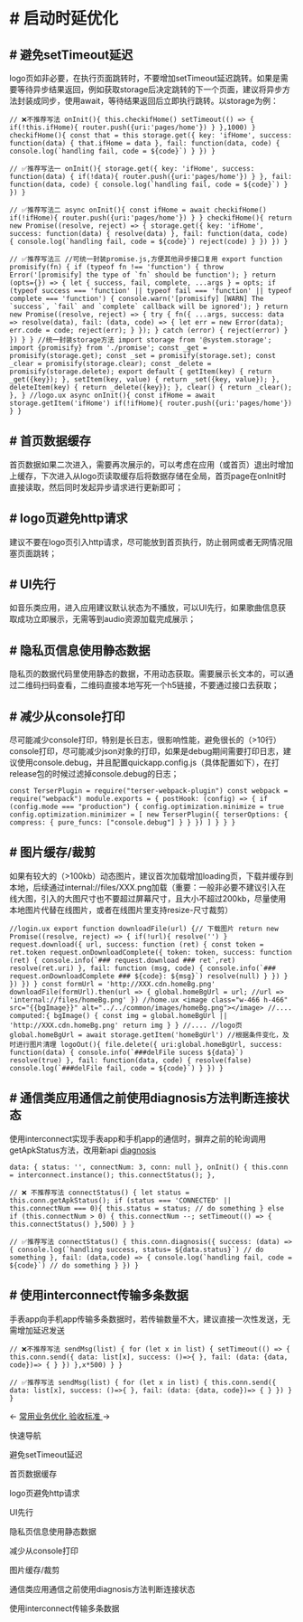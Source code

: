 <!-- 源地址: https://iot.mi.com/vela/quickapp/zh/guide/best-practice/start.html -->

# # 启动时延优化

## # 避免setTimeout延迟

logo页如非必要，在执行页面跳转时，不要增加setTimeout延迟跳转。如果是需要等待异步结果返回，例如获取storage后决定跳转的下一个页面，建议将异步方法封装成同步，使用await，等待结果返回后立即执行跳转。以storage为例：

``` // ❌不推荐写法 onInit(){ this.checkifHome() setTimeout(() => { if(!this.ifHome){ router.push({uri:'pages/home'}) } },1000) } checkifHome(){ const that = this storage.get({ key: 'ifHome', success: function(data) { that.ifHome = data }, fail: function(data, code) { console.log(`handling fail, code = ${code}`) } }) } ```

``` // ✅推荐写法一 onInit(){ storage.get({ key: 'ifHome', success: function(data) { if(!data){ router.push({uri:'pages/home'}) } }, fail: function(data, code) { console.log(`handling fail, code = ${code}`) } }) } ```

``` // ✅推荐写法二 async onInit(){ const ifHome = await checkifHome() if(!ifHome){ router.push({uri:'pages/home'}) } } checkifHome(){ return new Promise((resolve, reject) => { storage.get({ key: 'ifHome', success: function(data) { resolve(data) }, fail: function(data, code) { console.log(`handling fail, code = ${code}`) reject(code) } }) }) } ```

``` // ✅推荐写法三 //可统一封装promise.js,方便其他异步接口复用 export function promisify(fn) { if (typeof fn !== 'function') { throw Error('[promisify] the type of `fn` should be function'); } return (opts={}) => { let { success, fail, complete, ...args } = opts; if (typeof success === 'function' || typeof fail === 'function' || typeof complete === 'function') { console.warn('[promisify] [WARN] The `success`, `fail` and `complete` callback will be ignored'); } return new Promise((resolve, reject) => { try { fn({ ...args, success: data => resolve(data), fail: (data, code) => { let err = new Error(data); err.code = code; reject(err); } }); } catch (error) { reject(error) } }) } } //统一封装storage方法 import storage from '@system.storage'; import {promisify} from './promise'; const _get = promisify(storage.get); const _set = promisify(storage.set); const _clear = promisify(storage.clear); const _delete = promisify(storage.delete); export default { getItem(key) { return _get({key}); }, setItem(key, value) { return _set({key, value}); }, deleteItem(key) { return _delete({key}); }, clear() { return _clear(); }, } //logo.ux async onInit(){ const ifHome = await storage.getItem('ifHome') if(!ifHome){ router.push({uri:'pages/home'}) } } ```

## # 首页数据缓存

首页数据如果二次进入，需要再次展示的，可以考虑在应用（或首页）退出时增加上缓存，下次进入从logo页读取缓存后将数据存储在全局，首页page在onInit时直接读取，然后同时发起异步请求进行更新即可；

## # logo页避免http请求

建议不要在logo页引入http请求，尽可能放到首页执行，防止弱网或者无网情况阻塞页面跳转；

## # UI先行

如音乐类应用，进入应用建议默认状态为不播放，可以UI先行，如果歌曲信息获取成功立即展示，无需等到audio资源加载完成展示；

## # 隐私页信息使用静态数据

隐私页的数据代码里使用静态的数据，不用动态获取。需要展示长文本的，可以通过二维码扫码查看，二维码直接本地写死一个h5链接，不要通过接口去获取；

## # 减少从console打印

尽可能减少console打印，特别是长日志，很影响性能，避免很长的（>10行）console打印，尽可能减少json对象的打印，如果是debug期间需要打印日志，建议使用console.debug，并且配置quickapp.config.js（具体配置如下），在打release包的时候过滤掉console.debug的日志；

``` const TerserPlugin = require("terser-webpack-plugin") const webpack = require("webpack") module.exports = { postHook: (config) => { if (config.mode === "production") { config.optimization.minimize = true config.optimization.minimizer = [ new TerserPlugin({ terserOptions: { compress: { pure_funcs: ["console.debug"] } } }) ] } } } ```

## # 图片缓存/裁剪

如果有较大的（>100kb）动态图片，建议首次加载增加loading页，下载并缓存到本地，后续通过internal://files/XXX.png加载（重要：一般非必要不建议引入在线大图，引入的大图尺寸也不要超过屏幕尺寸，且大小不超过200kb，尽量使用本地图片代替在线图片，或者在线图片里支持resize-尺寸裁剪）

``` //login.ux export function downloadFile(url) {// 下载图片 return new Promise((resolve, reject) => { if(!url){ resolve('') } request.download({ url, success: function (ret) { const token = ret.token request.onDownloadComplete({ token: token, success: function (ret) { console.info(`### request.download ### ret`,ret) resolve(ret.uri) }, fail: function (msg, code) { console.info(`### request.onDownloadComplete ### ${code}: ${msg}`) resolve(null) } }) } }) }) } const formUrl = 'http://XXX.cdn.homeBg.png' downloadFile(formUrl).then(url => { global.homeBgUrl = url; //url => 'internal://files/homeBg.png' }) //home.ux <image class="w-466 h-466" src="{{bgImage}}" alt="../../common/images/homeBg.png"></image> //.... computed:{ bgImage() { const img = global.homeBgUrl || 'http://XXX.cdn.homeBg.png' return img } } //.... //logo页 global.homeBgUrl = await storage.getItem('homeBgUrl') //根据条件变化，及时进行图片清理 logoOut(){ file.delete({ uri:global.homeBgUrl, success: function(data) { console.info(`###delFile sucess ${data}`) resolve(true) }, fail: function(data, code) { resolve(false) console.log(`###delFile fail, code = ${code}`) } }) } ```

## # 通信类应用通信之前使用diagnosis方法判断连接状态

使用interconnect实现手表app和手机app的通信时，摒弃之前的轮询调用getApkStatus方法，改用新api [diagnosis](</vela/quickapp/zh/features/network/interconnect.html#connect-diagnosis-object>)

``` data: { status: '', connectNum: 3, conn: null }, onInit() { this.conn = interconnect.instance(); this.connectStatus(); }, ```

``` // ❌ 不推荐写法 connectStatus() { let status = this.conn.getApkStatus(); if (status === 'CONNECTED' || this.connectNum === 0){ this.status = status; // do something } else if (this.connectNum > 0) { this.connectNum --; setTimeout(() => { this.connectStatus() },500) } } ```

``` // ✅推荐写法 connectStatus() { this.conn.diagnosis({ success: (data) => { console.log(`handling success, status= ${data.status}`) // do something }, fail: (data,code) => { console.log(`handling fail, code = ${code}`) // do something } }) } ```

## # 使用interconnect传输多条数据

手表app向手机app传输多条数据时，若传输数量不大，建议直接一次性发送，无需增加延迟发送

``` // ❌不推荐写法 sendMsg(list) { for (let x in list) { setTimeout(() => { this.conn.send({ data: list[x], success: ()=>{ }, fail: (data: {data, code})=> { } }) },x*500) } } ```

``` // ✅推荐写法 sendMsg(list) { for (let x in list) { this.conn.send({ data: list[x], success: ()=>{ }, fail: (data: {data, code})=> { } }) } } ```

← [ 常用业务优化 ](</vela/quickapp/zh/guide/best-practice/business.html>) [ 验收标准 ](</vela/quickapp/zh/guide/publish/acceptance-criteria.html>) → 

快速导航

避免setTimeout延迟

首页数据缓存

logo页避免http请求

UI先行

隐私页信息使用静态数据

减少从console打印

图片缓存/裁剪

通信类应用通信之前使用diagnosis方法判断连接状态

使用interconnect传输多条数据
